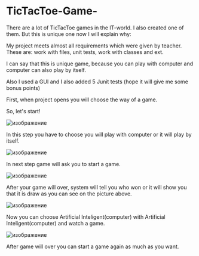 # TicTacToe-Game-

There are a lot of TicTacToe games in the IT-world. I also created one of them. But this is unique one now I will explain why:

My project meets almost all requirements which were given by teacher. These are: work with files, unit tests, work with classes and ext.

I can say that this is unique game, because you can play with computer and computer can also play by itself.

Also I used a GUI and I also added 5 Junit tests (hope it will give me some bonus points)

First, when project opens you will choose the way of a game.

So, let's start!



![изображение](https://user-images.githubusercontent.com/60453904/98482120-4d405f80-2229-11eb-8dcd-732556027caa.png)

In this step you have to choose you will play with computer or it will play by itself.

![изображение](https://user-images.githubusercontent.com/60453904/98482161-ba53f500-2229-11eb-82d6-22b0c25d2455.png)

In next step game will ask you to start a game.

![изображение](https://user-images.githubusercontent.com/60453904/98482187-f424fb80-2229-11eb-8edf-badaf715d6be.png)

After your game will over, system will tell you who won or it will show you that it is draw as you can see on the picture above.

![изображение](https://user-images.githubusercontent.com/60453904/98482196-fd15cd00-2229-11eb-85ad-3369e29b57c0.png)

Now you can choose Artificial Inteligent(computer) with Artificial Inteligent(computer) and watch a game.


![изображение](https://user-images.githubusercontent.com/60453904/98482203-069f3500-222a-11eb-87a7-76f3efc665d4.png)

After game will over you can start a game again as much as you want.

